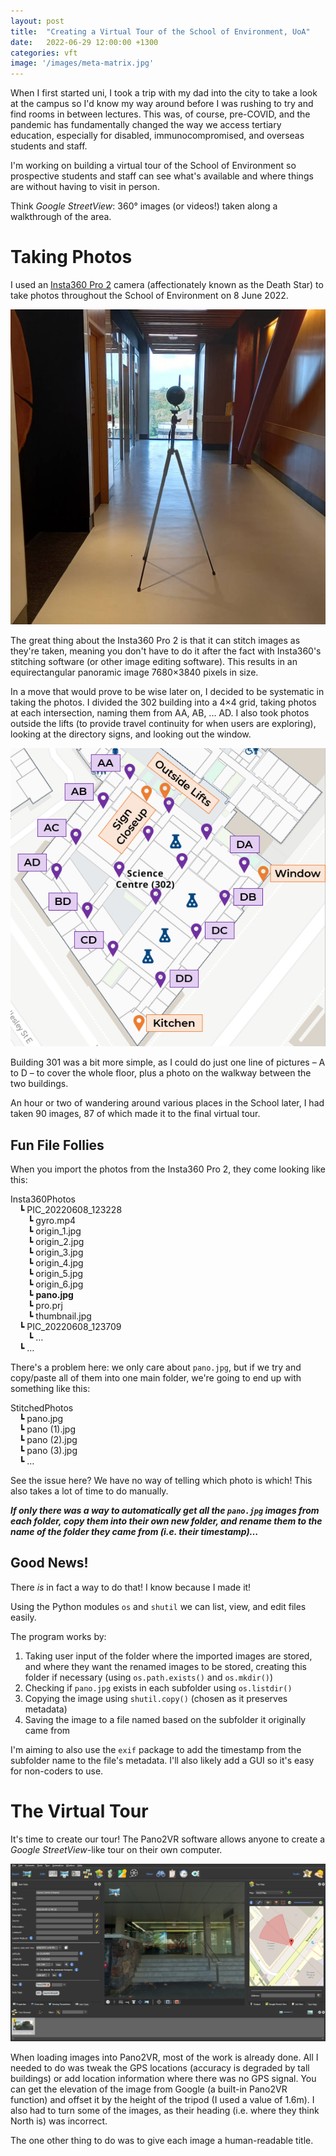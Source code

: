 ```yaml
---
layout: post
title:  "Creating a Virtual Tour of the School of Environment, UoA"
date:   2022-06-29 12:00:00 +1300
categories: vft
image: '/images/meta-matrix.jpg'
---
```


When I first started uni, I took a trip with my dad into the city to take a look at the campus so I'd know my way around before I was rushing to try and find rooms in between lectures. This was, of course, pre-COVID, and the pandemic has fundamentally changed the way we access tertiary education, especially for disabled, immunocompromised, and overseas students and staff.

I'm working on building a virtual tour of the School of Environment so prospective students and staff can see what's available and where things are without having to visit in person.

Think *Google StreetView*: 360&deg; images (or videos!) taken along a walkthrough of the area.

# Taking Photos

I used an [Insta360 Pro 2](https://www.insta360.com/product/insta360-pro2/) camera (affectionately known as the Death Star) to take photos throughout the School of Environment on 8 June 2022.

<img src="/images/deathstar.jpg" alt="The Insta360 camera on a tripod in a hallway.">

The great thing about the Insta360 Pro 2 is that it can stitch images as they're taken, meaning you don't have to do it after the fact with Insta360's stitching software (or other image editing software). This results in an equirectangular panoramic image 7680&times;3840 pixels in size.

In a move that would prove to be wise later on, I decided to be systematic in taking the photos. I divided the 302 building into a 4&times;4 grid, taking photos at each intersection, naming them from AA, AB, ... AD. I also took photos outside the lifts (to provide travel continuity for when users are exploring), looking at the directory signs, and looking out the window.

<img src="/images/302-image-layout.jpg" alt="An annotated map of one floor of the Science Building (302) showing points where photos were taken.">

Building 301 was a bit more simple, as I could do just one line of pictures &ndash; A to D &ndash; to cover the whole floor, plus a photo on the walkway between the two buildings.

An hour or two of wandering around various places in the School later, I had taken 90 images, 87 of which made it to the final virtual tour.

## Fun File Follies

When you import the photos from the Insta360 Pro 2, they come looking like this:

Insta360Photos  
&emsp;&#9495; PIC_20220608_123228  
&emsp;&emsp;&#9495; gyro.mp4  
&emsp;&emsp;&#9495; origin_1.jpg  
&emsp;&emsp;&#9495; origin_2.jpg  
&emsp;&emsp;&#9495; origin_3.jpg  
&emsp;&emsp;&#9495; origin_4.jpg  
&emsp;&emsp;&#9495; origin_5.jpg  
&emsp;&emsp;&#9495; origin_6.jpg  
&emsp;&emsp;&#9495; **pano.jpg**  
&emsp;&emsp;&#9495; pro.prj  
&emsp;&emsp;&#9495; thumbnail.jpg  
&emsp;&#9495; PIC_20220608_123709  
&emsp;&emsp;&#9495; &#8230;  
&emsp;&#9495; &#8230;

There's a problem here: we only care about `pano.jpg`, but if we try and copy/paste all of them into one main folder, we're going to end up with something like this:

StitchedPhotos  
&emsp;&#9495; pano.jpg  
&emsp;&#9495; pano (1).jpg  
&emsp;&#9495; pano (2).jpg  
&emsp;&#9495; pano (3).jpg  
&emsp;&#9495; &#8230;

See the issue here? We have no way of telling which photo is which! This also takes a lot of time to do manually.

***If only there was a way to automatically get all the `pano.jpg` images from each folder, copy them into their own new folder, and rename them to the name of the folder they came from (i.e. their timestamp)&#8230;***

## Good News!

There *is* in fact a way to do that! I know because I made it!

Using the Python modules `os` and `shutil` we can list, view, and edit files easily.

The program works by:

1. Taking user input of the folder where the imported images are stored, and where they want the renamed images to be stored, creating this folder if necessary (using `os.path.exists()` and `os.mkdir()`)
2. Checking if `pano.jpg` exists in each subfolder using `os.listdir()`
3. Copying the image using `shutil.copy()` (chosen as it preserves metadata)
4. Saving the image to a file named based on the subfolder it originally came from

I'm aiming to also use the `exif` package to add the timestamp from the subfolder name to the file's metadata. I'll also likely add a GUI so it's easy for non-coders to use.

# The Virtual Tour

It's time to create our tour! The Pano2VR software allows anyone to create a *Google StreetView*-like tour on their own computer.

<img src="/images/pano2vr.jpg" alt="A screenshot of the Pano2VR program.">

When loading images into Pano2VR, most of the work is already done. All I needed to do was tweak the GPS locations (accuracy is degraded by tall buildings) or add location information where there was no GPS signal. You can get the elevation of the image from Google (a built-in Pano2VR function) and offset it by the height of the tripod (I used a value of 1.6m). I also had to turn some of the images, as their heading (i.e. where they think North is) was incorrect.

The one other thing to do was to give each image a human-readable title.